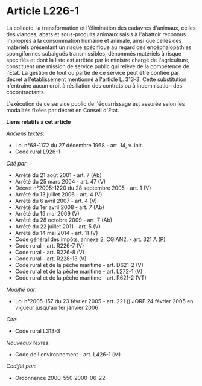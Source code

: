 # Article L226-1

La collecte, la transformation et l'élimination des cadavres d'animaux, celles des viandes, abats et sous-produits animaux
saisis à l'abattoir reconnus impropres à la consommation humaine et animale, ainsi que celles des matériels présentant un
risque spécifique au regard des encéphalopathies spongiformes subaiguës transmissibles, dénommés matériels à risque spécifiés
et dont la liste est arrêtée par le ministre chargé de l'agriculture, constituent une mission de service public qui relève de
la compétence de l'Etat. La gestion de tout ou partie de ce service peut être confiée par décret à l'établissement mentionné
à l'article L. 313-3. Cette substitution n'entraîne aucun droit à résiliation des contrats ou à indemnisation des
cocontractants.

L'exécution de ce service public de l'équarrissage est assurée selon les modalités fixées par décret en Conseil d'Etat.

**Liens relatifs à cet article**

_Anciens textes_:

  - Loi n°68-1172 du 27 décembre 1968 - art. 14, v. init.
  - Code rural L926-1

_Cité par_:

  - Arrêté du 21 août 2001 - art. 7 (Ab)
  - Arrêté du 25 mars 2004 - art. 47 (V)
  - Décret n°2005-1220 du 28 septembre 2005 - art. 1 (V)
  - Arrêté du 13 juillet 2006 - art. 4 (V)
  - Arrêté du 6 avril 2007 - art. 4 (V)
  - Arrêté du 1er avril 2008 - art. 7 (Ab)
  - Arrêté du 19 mai 2009 (V)
  - Arrêté du 28 octobre 2009 - art. 7 (Ab)
  - Arrêté du 22 juillet 2011 - art. 5 (V)
  - Arrêté du 14 mai 2014 - art. 11 (V)
  - Code général des impôts, annexe 2, CGIAN2. - art. 321 A (P)
  - Code rural - art. R226-7 (V)
  - Code rural - art. R226-8 (V)
  - Code rural - art. R228-13 (V)
  - Code rural et de la pêche maritime - art. D621-2 (V)
  - Code rural et de la pêche maritime - art. L272-1 (V)
  - Code rural et de la pêche maritime - art. R621-2 (VT)

_Modifié par_:

  - Loi n°2005-157 du 23 février 2005 - art. 221 () JORF 24 février 2005 en vigueur jusqu'au 1er janvier 2006

_Cite_:

  - Code rural L313-3

_Nouveaux textes_:

  - Code de l'environnement - art. L426-1 (M)

_Codifié par_:

  - Ordonnance 2000-550 2000-06-22
